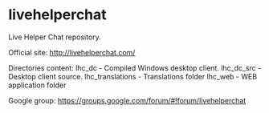 livehelperchat
==============

Live Helper Chat repository.

Official site:
http://livehelperchat.com/

Directories content:
lhc_dc - Compiled Windows desktop client.
lhc_dc_src - Desktop client source.
lhc_translations - Translations folder
lhc_web - WEB application folder

Google group:
https://groups.google.com/forum/#!forum/livehelperchat
